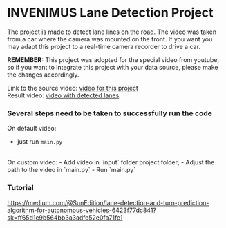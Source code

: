 # INVENIMUS Lane Detection Project

The project is made to detect lane lines on the road. The video was taken from a car where the camera was mounted on the front.
If you want you may adapt this project to a real-time camera recorder to drive a car.

**REMEMBER:** This project was adopted for the special video from youtube, so if you want to integrate this project with your data source, please make the changes accordingly.

Link to the source video: [video for this project](https://drive.google.com/file/d/1mYk9oNOKacxl6x6NOK5gxOdYJuafFPd7/view?usp=sharing)<br> Result video: [video with detected lanes](https://youtu.be/ikBwVa_SXuc).

### Several steps need to be taken to successfully run the code
On default video:
- just run `main.py`
<br>
On custom video:
- Add video in `input` folder project folder;
- Adjust the path to the video in `main.py`
- Run `main.py`

### Tutorial
https://medium.com/@SunEdition/lane-detection-and-turn-prediction-algorithm-for-autonomous-vehicles-6423f77dc841?sk=ff65d1e9b564bb3a3adfe52e0fa71fe1
